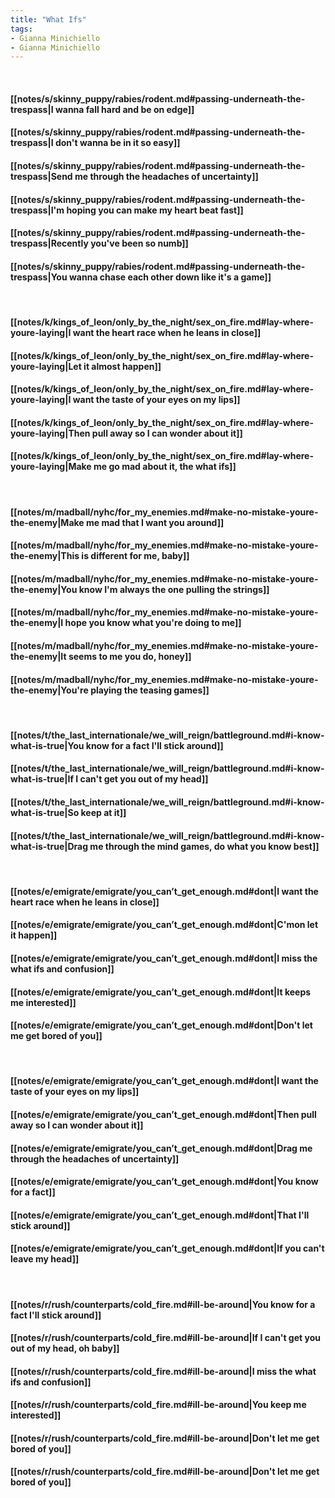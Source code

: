 ```yaml
---
title: "What Ifs"
tags:
- Gianna Minichiello
- Gianna Minichiello
---
```

&nbsp;
#### [[notes/s/skinny_puppy/rabies/rodent.md#passing-underneath-the-trespass|I wanna fall hard and be on edge]]
#### [[notes/s/skinny_puppy/rabies/rodent.md#passing-underneath-the-trespass|I don't wanna be in it so easy]]
#### [[notes/s/skinny_puppy/rabies/rodent.md#passing-underneath-the-trespass|Send me through the headaches of uncertainty]]
#### [[notes/s/skinny_puppy/rabies/rodent.md#passing-underneath-the-trespass|I'm hoping you can make my heart beat fast]]
#### [[notes/s/skinny_puppy/rabies/rodent.md#passing-underneath-the-trespass|Recently you've been so numb]]
#### [[notes/s/skinny_puppy/rabies/rodent.md#passing-underneath-the-trespass|You wanna chase each other down like it's a game]]
&nbsp;
#### [[notes/k/kings_of_leon/only_by_the_night/sex_on_fire.md#lay-where-youre-laying|I want the heart race when he leans in close]]
#### [[notes/k/kings_of_leon/only_by_the_night/sex_on_fire.md#lay-where-youre-laying|Let it almost happen]]
#### [[notes/k/kings_of_leon/only_by_the_night/sex_on_fire.md#lay-where-youre-laying|I want the taste of your eyes on my lips]]
#### [[notes/k/kings_of_leon/only_by_the_night/sex_on_fire.md#lay-where-youre-laying|Then pull away so I can wonder about it]]
#### [[notes/k/kings_of_leon/only_by_the_night/sex_on_fire.md#lay-where-youre-laying|Make me go mad about it, the what ifs]]
&nbsp;
#### [[notes/m/madball/nyhc/for_my_enemies.md#make-no-mistake-youre-the-enemy|Make me mad that I want you around]]
#### [[notes/m/madball/nyhc/for_my_enemies.md#make-no-mistake-youre-the-enemy|This is different for me, baby]]
#### [[notes/m/madball/nyhc/for_my_enemies.md#make-no-mistake-youre-the-enemy|You know I'm always the one pulling the strings]]
#### [[notes/m/madball/nyhc/for_my_enemies.md#make-no-mistake-youre-the-enemy|I hope you know what you're doing to me]]
#### [[notes/m/madball/nyhc/for_my_enemies.md#make-no-mistake-youre-the-enemy|It seems to me you do, honey]]
#### [[notes/m/madball/nyhc/for_my_enemies.md#make-no-mistake-youre-the-enemy|You're playing the teasing games]]
&nbsp;
#### [[notes/t/the_last_internationale/we_will_reign/battleground.md#i-know-what-is-true|You know for a fact I'll stick around]]
#### [[notes/t/the_last_internationale/we_will_reign/battleground.md#i-know-what-is-true|If I can't get you out of my head]]
#### [[notes/t/the_last_internationale/we_will_reign/battleground.md#i-know-what-is-true|So keep at it]]
#### [[notes/t/the_last_internationale/we_will_reign/battleground.md#i-know-what-is-true|Drag me through the mind games, do what you know best]]
&nbsp;
#### [[notes/e/emigrate/emigrate/you_can’t_get_enough.md#dont|I want the heart race when he leans in close]]
#### [[notes/e/emigrate/emigrate/you_can’t_get_enough.md#dont|C'mon let it happen]]
#### [[notes/e/emigrate/emigrate/you_can’t_get_enough.md#dont|I miss the what ifs and confusion]]
#### [[notes/e/emigrate/emigrate/you_can’t_get_enough.md#dont|It keeps me interested]]
#### [[notes/e/emigrate/emigrate/you_can’t_get_enough.md#dont|Don't let me get bored of you]]
&nbsp;
#### [[notes/e/emigrate/emigrate/you_can’t_get_enough.md#dont|I want the taste of your eyes on my lips]]
#### [[notes/e/emigrate/emigrate/you_can’t_get_enough.md#dont|Then pull away so I can wonder about it]]
#### [[notes/e/emigrate/emigrate/you_can’t_get_enough.md#dont|Drag me through the headaches of uncertainty]]
#### [[notes/e/emigrate/emigrate/you_can’t_get_enough.md#dont|You know for a fact]]
#### [[notes/e/emigrate/emigrate/you_can’t_get_enough.md#dont|That I'll stick around]]
#### [[notes/e/emigrate/emigrate/you_can’t_get_enough.md#dont|If you can't leave my head]]
&nbsp;
#### [[notes/r/rush/counterparts/cold_fire.md#ill-be-around|You know for a fact I'll stick around]]
#### [[notes/r/rush/counterparts/cold_fire.md#ill-be-around|If I can't get you out of my head, oh baby]]
#### [[notes/r/rush/counterparts/cold_fire.md#ill-be-around|I miss the what ifs and confusion]]
#### [[notes/r/rush/counterparts/cold_fire.md#ill-be-around|You keep me interested]]
#### [[notes/r/rush/counterparts/cold_fire.md#ill-be-around|Don't let me get bored of you]]
#### [[notes/r/rush/counterparts/cold_fire.md#ill-be-around|Don't let me get bored of you]]
